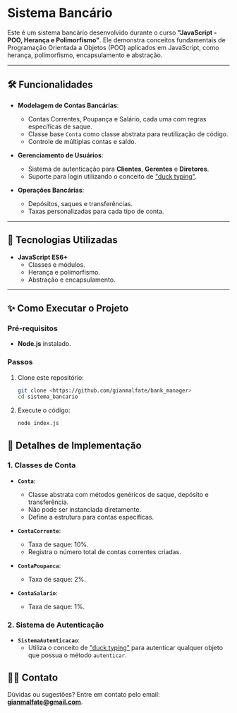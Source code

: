 # Sistema Bancário

Este é um sistema bancário desenvolvido durante o curso **"JavaScript - POO, Herança e Polimorfismo"**. Ele demonstra conceitos fundamentais de Programação Orientada a Objetos (POO) aplicados em JavaScript, como herança, polimorfismo, encapsulamento e abstração.

---

## 🛠️ Funcionalidades

- **Modelagem de Contas Bancárias**:
  - Contas Correntes, Poupança e Salário, cada uma com regras específicas de saque.
  - Classe base `Conta` como classe abstrata para reutilização de código.
  - Controle de múltiplas contas e saldo.

- **Gerenciamento de Usuários**:
  - Sistema de autenticação para **Clientes**, **Gerentes** e **Diretores**.
  - Suporte para login utilizando o conceito de ["duck typing"](https://medium.com/@eamonocallaghan/what-is-duck-typing-in-javascript-f3eb10853361).

- **Operações Bancárias**:
  - Depósitos, saques e transferências.
  - Taxas personalizadas para cada tipo de conta.

---

## 🚀 Tecnologias Utilizadas

- **JavaScript ES6+**
  - Classes e módulos.
  - Herança e polimorfismo.
  - Abstração e encapsulamento.

---

## ✨ Como Executar o Projeto

### Pré-requisitos

- **Node.js** instalado.

### Passos

1. Clone este repositório:
   ```bash
   git clone <https://github.com/gianmalfate/bank_manager>
   cd sistema_bancario
2. Execute o código:
	```bash
	node index.js

## 🔑 Detalhes de Implementação

### 1. Classes de Conta

-   **`Conta`**:
    
    -   Classe abstrata com métodos genéricos de saque, depósito e transferência.
    -   Não pode ser instanciada diretamente.
    -   Define a estrutura para contas específicas.
-   **`ContaCorrente`**:
    
    -   Taxa de saque: 10%.
    -   Registra o número total de contas correntes criadas.
-   **`ContaPoupanca`**:
    
    -   Taxa de saque: 2%.
-   **`ContaSalario`**:
    
    -   Taxa de saque: 1%.

### 2. Sistema de Autenticação

-   **`SistemaAutenticacao`**:
    -   Utiliza o conceito de ["duck typing"](https://medium.com/@eamonocallaghan/what-is-duck-typing-in-javascript-f3eb10853361) para autenticar qualquer objeto que possua o método `autenticar`.
    
## 🧑‍💻 Contato

Dúvidas ou sugestões? Entre em contato pelo email: **gianmalfate@gmail.com**.
